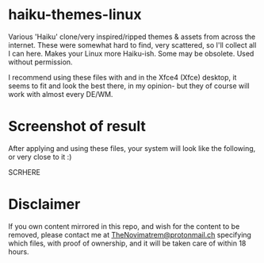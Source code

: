 # haiku-themes-linux
Various 'Haiku' clone/very inspired/ripped themes & assets from across the internet. These were somewhat hard to find, very scattered, so I'll collect all I can here. Makes your Linux more Haiku-ish. Some may be obsolete. Used without permission.

I recommend using these files with and in the Xfce4 (Xfce) desktop, it seems to fit and look the best there, in my opinion- but they of course will work with almost every DE/WM.

# Screenshot of result
After applying and using these files, your system will look like the following, or very close to it :)

SCRHERE


# Disclaimer
If you own content mirrored in this repo, and wish for the content to be removed, please contact me at TheNovimatrem@protonmail.ch specifying which files, with proof of ownership, and it will be taken care of within 18 hours.

